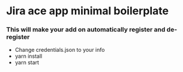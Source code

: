 # Jira ace app minimal boilerplate

### This will make your add on automatically register and de-register

<ul>
    <li>Change credentials.json to your info</li>
    <li>yarn install</li>
    <li>yarn start</li>
</ul>